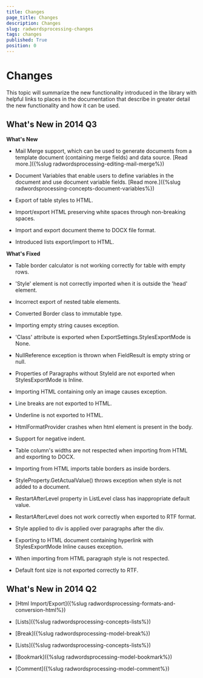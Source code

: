 ```yaml
---
title: Changes
page_title: Changes
description: Changes
slug: radwordsprocessing-changes
tags: changes
published: True
position: 0
---
```


# Changes



This topic will summarize the new functionality introduced in the library with helpful links to places in the documentation that describe in greater detail the new functionality and how it can be used.

## What's New in 2014 Q3

__What's New__

* Mail Merge support, which can be used to generate documents from a template document (containing merge fields) and data source. [Read more.]({%slug radwordsprocessing-editing-mail-merge%})

* Document Variables that enable users to define variables in the document and use document variable fields. [Read more.]({%slug radwordsprocessing-concepts-document-variables%})

* Export of table styles to HTML.
            

* Import/export HTML preserving white spaces through non-breaking spaces.
            

* Import and export document theme to DOCX file format.
            

* Introduced lists export/import to HTML.
            

__What's Fixed__

* Table border calculator is not working correctly for table with empty rows.
            

* 'Style' element is not correctly imported when it is outside the 'head' element.
            

* Incorrect export of nested table elements.
            

* Converted Border class to immutable type.
            

* Importing empty string causes exception.
            

* 'Class' attribute is exported when ExportSettings.StylesExportMode is None.
            

* NullReference exception is thrown when FieldResult is empty string or null.
            

* Properties of Paragraphs without StyleId are not exported when StylesExportMode is Inline.
            

* Importing HTML containing only an image causes exception.
            

* Line breaks are not exported to HTML.
            

* Underline is not exported to HTML.
            

* HtmlFormatProvider crashes when html element is present in the body.
            

* Support for negative indent.
            

* Table column's widths are not respected when importing from HTML and exporting to DOCX.
            

* Importing from HTML imports table borders as inside borders.
            

* StyleProperty.GetActualValue() throws exception when style is not added to a document.
            

* RestartAfterLevel property in ListLevel class has inappropriate default value.
            

* RestartAfterLevel does not work correctly when exported to RTF format.
            

* Style applied to div is applied over paragraphs after the div.
            

* Exporting to HTML document containing hyperlink with StylesExportMode Inline causes exception.
            

* When importing from HTML paragraph style is not respected.
            

* Default font size is not exported correctly to RTF.
            

## What's New in 2014 Q2

* [Html Import/Export]({%slug radwordsprocessing-formats-and-conversion-html%})

* [Lists]({%slug radwordsprocessing-concepts-lists%})

* [Break]({%slug radwordsprocessing-model-break%})

* [Lists]({%slug radwordsprocessing-concepts-lists%})

* [Bookmark]({%slug radwordsprocessing-model-bookmark%})

* [Comment]({%slug radwordsprocessing-model-comment%})
